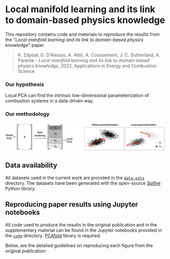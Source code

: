 # Local manifold learning and its link to domain-based physics knowledge

This repository contains code and materials to reproduce the results from the "*Local manifold learning and its link to domain-based physics knowledge*" paper.

> K. Zdybał, G. D'Alessio, A. Attili, A. Coussement, J. C. Sutherland, A. Parente - *Local manifold learning and its link
to domain-based physics knowledge*, 2022, Applications in Energy and Combustion Science

### Our hypothesis

Local PCA can find the intrinsic low-dimensional parameterization of combustion systems in a data-driven way.

### Our methodology

<p align="center">
  <img src="https://github.com/kamilazdybal/local-manifold-learning/raw/main/figures/global-local-PCA.png" width="900">
</p>

## Data availability

All datasets used in the current work are provided in the [`data-sets`](data-sets/) directory. The datasets have been generated with the open-source [Spifire](https://spitfire.readthedocs.io/en/latest/) Python library.

## Reproducing paper results using Jupyter notebooks

All code used to produce the results in the original publication and in the supplementary material can be found in the Jupyter notebooks provided in the [`code`](code/) directory. [PCAfold](https://pcafold.readthedocs.io/en/latest/index.html) library is required.

Below, are the detailed guidelines on reproducing each figure from the original publication:
